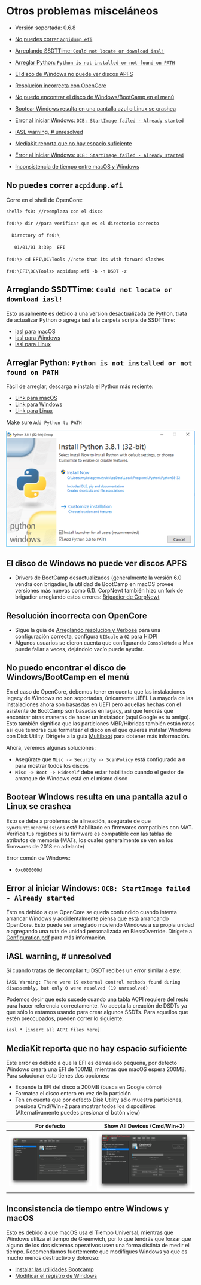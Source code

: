 # Otros problemas misceláneos

* Versión soportada: 0.6.8

* [No puedes correr `acpidump.efi`](#no-puedes-correr-acpidumpefi)
* [Arreglando SSDTTime: `Could not locate or download iasl!`](#arreglando-ssdttime-could-not-locate-or-download-iasl)
* [Arreglar Python: `Python is not installed or not found on PATH`](#arreglar-python-python-is-not-installed-or-not-found-on-path)
* [El disco de Windows no puede ver discos APFS](#el-disco-de-windows-no-puede-ver-discos-apfs)
* [Resolución incorrecta con OpenCore](#resolución-incorrecta-con-opencore)
* [No puedo encontrar el disco de Windows/BootCamp en el menú](#no-puedo-encontrar-el-disco-de-windowsbootcamp-en-el-menú)
* [Bootear Windows resulta en una pantalla azul o Linux se crashea](#bootear-windows-resulta-en-una-pantalla-azul-o-linux-se-crashea)
* [Error al iniciar Windows: `OCB: StartImage failed - Already started`](#error-al-iniciar-windows-ocb-startimage-failed---already-started)
* [iASL warning, # unresolved](#iasl-warning--unresolved)
* [MediaKit reporta que no hay espacio suficiente](#mediakit-reports-not-enough-space)
* [Error al iniciar Windows: `OCB: StartImage failed - Already started`](#error-al-iniciar-windows-ocb-startimage-failed---already-started)
* [Inconsistencia de tiempo entre macOS y Windows](#inconsistencia-de-tiempo-entre-macos-y-windows)

## No puedes correr `acpidump.efi`

Corre en el shell de OpenCore:

```
shell> fs0: //reemplaza con el disco

fs0:\> dir //para verificar que es el directorio correcto

  Directory of fs0:\

   01/01/01 3:30p  EFI

fs0:\> cd EFI\OC\Tools //note that its with forward slashes

fs0:\EFI\OC\Tools> acpidump.efi -b -n DSDT -z
```

## Arreglando SSDTTime: `Could not locate or download iasl!`

Esto usualmente es debido a una version desactualizada de Python, trata de actualizar Python o agrega iasl a la carpeta scripts de SSDTTime:

* [iasl para macOS](https://bitbucket.org/RehabMan/acpica/downloads/iasl.zip)
* [iasl para Windows](https://acpica.org/downloads/binary-tools)
* [iasl para Linux](http://amdosx.kellynet.nl/iasl.zip)

## Arreglar Python: `Python is not installed or not found on PATH`

Fácil de arreglar, descarga e instala el Python más reciente:

* [Link para macOS](https://www.python.org/downloads/macos)
* [Link para Windows](https://www.python.org/downloads/windows/)
* [Link para Linux](https://www.python.org/downloads/source/)

Make sure `Add Python to PATH`

![](../../images/troubleshooting/troubleshooting-md/python-path.png)

## El disco de Windows no puede ver discos APFS

* Drivers de BootCamp desactualizados (generalmente la versión 6.0 vendrá con brigadier, la utilidad de BootCamp en macOS provee versiones más nuevas como 6.1). CorpNewt también hizo un fork de brigadier arreglando estos errores: [Brigadier de CorpNewt](https://github.com/corpnewt/brigadier)

## Resolución incorrecta con OpenCore

* Sigue la guía de [Arreglando resolución y Verbose](https://dortania.github.io/OpenCore-Post-Install/cosmetic/verbose.html) para una configuración correcta, configura `UIScale` a `02` para HiDPI
* Algunos usuarios se dieron cuenta que configurando `ConsoleMode` a Max puede fallar a veces, dejándolo vacío puede ayudar.

## No puedo encontrar el disco de Windows/BootCamp en el menú

En el caso de OpenCore, debemos tener en cuenta que las instalaciones legacy de Windows no son soportadas, únicamente UEFI. La mayoría de las instalaciones ahora son basasdas en UEFI pero aquellas hechas con el asistente de BootCamp son basadas en lagacy, así que tendrás que encontrar otras maneras de hacer un instalador (aquí Google es tu amigo). Esto también significa que las particiones MBR/Híbridas también están rotas así que tenrdrás que formatear el disco en el que quieres instalar Windows con Disk Utility. Dirígete a la guía [Multiboot](https://hackintosh-multiboot.gitbook.io/hackintosh-multiboot/) para obtener más información.

Ahora, veremos algunas soluciones:

* Asegúrate que `Misc -> Security -> ScanPolicy` está configurado a `0` para mostrar todos los discos
* `Misc -> Boot -> Hideself` debe estar habilitado cuando el gestor de arranque de Windows está en el mismo disco

## Bootear Windows resulta en una pantalla azul o Linux se crashea

Esto se debe a problemas de alineación, asegúrate de que `SyncRuntimePermissions` esté habilitado en firmwares compatibles con MAT. Verifica tus registros si tu firmware es compatible con las tablas de atributos de memoria (MATs, los cuales generalmente se ven en los firmwares de 2018 en adelante)

Error común de Windows:

* `0xc000000d`

## Error al iniciar Windows: `OCB: StartImage failed - Already started`

Esto es debido a que OpenCore se queda confundido cuando intenta arrancar Windows y accidentalmente piensa que está arrancando OpenCore. Esto puede ser arreglado moviendo Windows a su propia unidad *o* agregando una ruta de unidad personalizada en BlessOverride. Dirígete a [Configuration.pdf](https://github.com/acidanthera/OpenCorePkg/blob/master/Docs/Configuration.pdf) para más información.

## iASL warning, # unresolved

Si cuando tratas de decompilar tu DSDT recibes un error similar a este:

```
iASL Warning: There were 19 external control methods found during disassembly, but only 0 were resolved (19 unresolved)
```

Podemos decir que esto sucede cuando una tabla ACPI requiere del resto para hacer referencia correctamente. No acepta la creación de DSDTs ya que sólo lo estamos usando para crear algunos SSDTs. Para aquellos que estén preocupados, pueden correr lo siguiente:

```
iasl * [insert all ACPI files here]
```

## MediaKit reporta que no hay espacio suficiente

Este error es debido a que la EFI es demasiado pequeña, por defecto Windows creará una EFI de 100MB, mientras que macOS espera 200MB. Para solucionar esto tienes dos opciones:

* Expande la EFI del disco a 200MB (busca en Google cómo)
* Formatea el disco entero en vez de la partición
* Ten en cuenta que por defecto Disk Utility sólo muestra particiones, presiona Cmd/Win+2 para mostrar todos los dispositivos (Alternativamente puedes presionar el botón view)

Por defecto          |  Show All Devices (Cmd/Win+2)
:-------------------------:|:-------------------------:
![](../../images/troubleshooting/troubleshooting-md/Default.png)  |  ![](../../images/troubleshooting/troubleshooting-md/Showalldevices.png)

## Inconsistencia de tiempo entre Windows y macOS

Esto es debido a que macOS usa el Tiempo Universal, mientras que Windows utiliza el tiempo de Greenwich, por lo que tendrás que forzar que alguno de los dos sistemas operativos usen una forma distinta de medir el tiempo. Recomendamos fuertemente que modifiques Windows ya que es mucho menos destructivo y doloroso:

* [Instalar las utilidades Bootcamp](https://inyextciones.github.io/OpenCore-Post-Install/multiboot/bootcamp.html)
* [Modificar el registro de Windows](https://superuser.com/q/494432)
